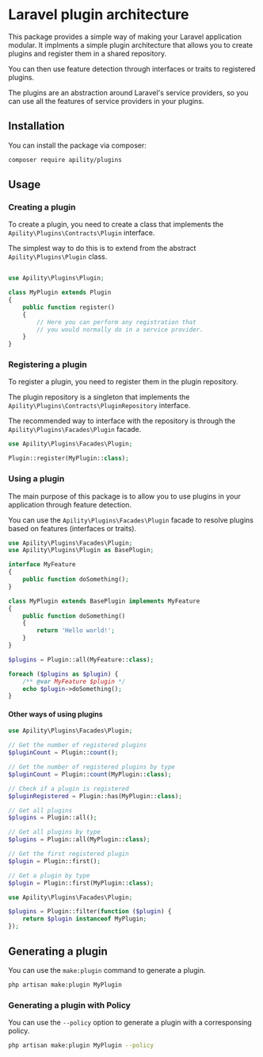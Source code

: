 # Laravel plugin architecture

This package provides a simple way of making your Laravel application modular.
It implments a simple plugin architecture that allows you to create plugins and register them in a shared repository.

You can then use feature detection through interfaces or traits to registered plugins.

The plugins are an abstraction around Laravel's service providers, so you can use all the features of service providers in your plugins.

## Installation

You can install the package via composer:

```bash
composer require apility/plugins
```

## Usage

### Creating a plugin

To create a plugin, you need to create a class that implements the `Apility\Plugins\Contracts\Plugin` interface.

The simplest way to do this is to extend from the abstract `Apility\Plugins\Plugin` class.

```php

use Apility\Plugins\Plugin;

class MyPlugin extends Plugin
{
    public function register()
    {
        // Here you can perform any registration that
        // you would normally do in a service provider.
    }
}
```

### Registering a plugin

To register a plugin, you need to register them in the plugin repository.

The plugin repository is a singleton that implements the `Apility\Plugins\Contracts\PluginRepository` interface.

The recommended way to interface with the repository is through the `Apility\Plugins\Facades\Plugin` facade.

```php
use Apility\Plugins\Facades\Plugin;

Plugin::register(MyPlugin::class);
```

### Using a plugin

The main purpose of this package is to allow you to use plugins in your application through feature detection.

You can use the `Apility\Plugins\Facades\Plugin` facade to resolve plugins based on features (interfaces or traits).

```php
use Apility\Plugins\Facades\Plugin;
use Apility\Plugins\Plugin as BasePlugin;

interface MyFeature
{
    public function doSomething();
}

class MyPlugin extends BasePlugin implements MyFeature
{
    public function doSomething()
    {
        return 'Hello world!';
    }
}

$plugins = Plugin::all(MyFeature::class);

foreach ($plugins as $plugin) {
    /** @var MyFeature $plugin */
    echo $plugin->doSomething();
}
```

#### Other ways of using plugins

```php
use Apility\Plugins\Facades\Plugin;

// Get the number of registered plugins
$pluginCount = Plugin::count();

// Get the number of registered plugins by type
$pluginCount = Plugin::count(MyPlugin::class);

// Check if a plugin is registered
$pluginRegistered = Plugin::has(MyPlugin::class);

// Get all plugins
$plugins = Plugin::all();

// Get all plugins by type
$plugins = Plugin::all(MyPlugin::class);

// Get the first registered plugin
$plugin = Plugin::first();

// Get a plugin by type
$plugin = Plugin::first(MyPlugin::class);
```

```php
use Apility\Plugins\Facades\Plugin;

$plugins = Plugin::filter(function ($plugin) {
    return $plugin instanceof MyPlugin;
});
```

## Generating a plugin

You can use the `make:plugin` command to generate a plugin.

```bash
php artisan make:plugin MyPlugin
```

### Generating a plugin with Policy

You can use the `--policy` option to generate a plugin with a corresponsing policy.

```bash
php artisan make:plugin MyPlugin --policy
```